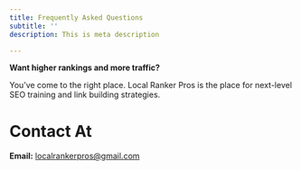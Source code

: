 ```yaml
---
title: Frequently Asked Questions
subtitle: ''
description: This is meta description

---
```

**Want higher rankings and more traffic?**

You’ve come to the right place. Local Ranker Pros is the place for next-level SEO training and link building strategies.

# Contact At

**Email:** localrankerpros@gmail.com